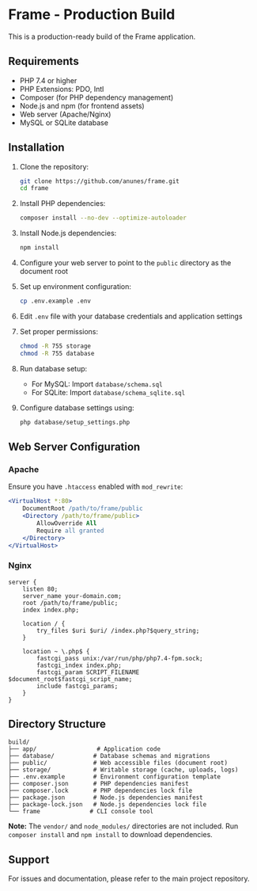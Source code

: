 # Frame - Production Build

This is a production-ready build of the Frame application.

## Requirements

- PHP 7.4 or higher
- PHP Extensions: PDO, Intl
- Composer (for PHP dependency management)
- Node.js and npm (for frontend assets)
- Web server (Apache/Nginx)
- MySQL or SQLite database

## Installation

1. Clone the repository:

   ```bash
   git clone https://github.com/anunes/frame.git
   cd frame
   ```

2. Install PHP dependencies:

   ```bash
   composer install --no-dev --optimize-autoloader
   ```

3. Install Node.js dependencies:

   ```bash
   npm install
   ```

4. Configure your web server to point to the `public` directory as the document root

5. Set up environment configuration:

   ```bash
   cp .env.example .env
   ```

6. Edit `.env` file with your database credentials and application settings

7. Set proper permissions:

   ```bash
   chmod -R 755 storage
   chmod -R 755 database
   ```

8. Run database setup:

   - For MySQL: Import `database/schema.sql`
   - For SQLite: Import `database/schema_sqlite.sql`

9. Configure database settings using:
   ```bash
   php database/setup_settings.php
   ```

## Web Server Configuration

### Apache

Ensure you have `.htaccess` enabled with `mod_rewrite`:

```apache
<VirtualHost *:80>
    DocumentRoot /path/to/frame/public
    <Directory /path/to/frame/public>
        AllowOverride All
        Require all granted
    </Directory>
</VirtualHost>
```

### Nginx

```nginx
server {
    listen 80;
    server_name your-domain.com;
    root /path/to/frame/public;
    index index.php;

    location / {
        try_files $uri $uri/ /index.php?$query_string;
    }

    location ~ \.php$ {
        fastcgi_pass unix:/var/run/php/php7.4-fpm.sock;
        fastcgi_index index.php;
        fastcgi_param SCRIPT_FILENAME $document_root$fastcgi_script_name;
        include fastcgi_params;
    }
}
```

## Directory Structure

```
build/
├── app/                 # Application code
├── database/           # Database schemas and migrations
├── public/             # Web accessible files (document root)
├── storage/            # Writable storage (cache, uploads, logs)
├── .env.example        # Environment configuration template
├── composer.json       # PHP dependencies manifest
├── composer.lock       # PHP dependencies lock file
├── package.json        # Node.js dependencies manifest
├── package-lock.json   # Node.js dependencies lock file
└── frame              # CLI console tool
```

**Note:** The `vendor/` and `node_modules/` directories are not included. Run `composer install` and `npm install` to download dependencies.

## Support

For issues and documentation, please refer to the main project repository.
